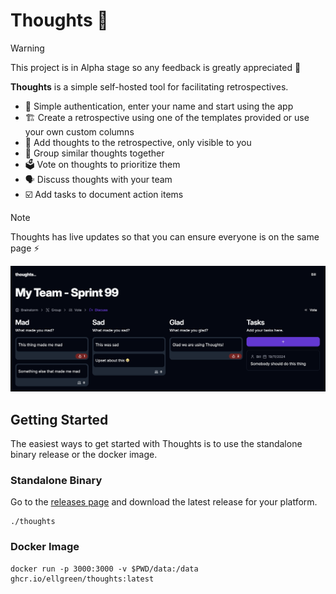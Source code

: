 # Thoughts 💭

> [!WARNING]
> This project is in Alpha stage so any feedback is greatly appreciated 🙏

**Thoughts** is a simple self-hosted tool for facilitating retrospectives.

- 🚦 Simple authentication, enter your name and start using the app
- 🏗️ Create a retrospective using one of the templates provided or
  use your own custom columns
- 📝 Add thoughts to the retrospective, only visible to you
- 🔗 Group similar thoughts together
- 🗳️ Vote on thoughts to prioritize them
- 🗣️ Discuss thoughts with your team
- ☑️ Add tasks to document action items

> [!NOTE]
> Thoughts has live updates so that you can ensure everyone is on the same page ⚡️

![Thoughts](./.assets/discuss-2024-11-17.webp)

## Getting Started

The easiest ways to get started with Thoughts is to use the
standalone binary release or the docker image.

### Standalone Binary

Go to the [releases page](https://github.com/ellgreen/thoughts/releases) and download
the latest release for your platform.

```shell
./thoughts
```

### Docker Image

```shell
docker run -p 3000:3000 -v $PWD/data:/data ghcr.io/ellgreen/thoughts:latest
```
